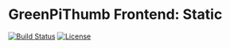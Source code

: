 # GreenPiThumb Frontend: Static

[![Build
Status](https://travis-ci.org/JeetShetty/GreenPiThumb_Frontend.svg?branch=master)](https://travis-ci.org/JeetShetty/GreenPiThumb_Frontend)
[![License](http://img.shields.io/:license-apache-blue.svg?style=flat-square)](LICENSE)

